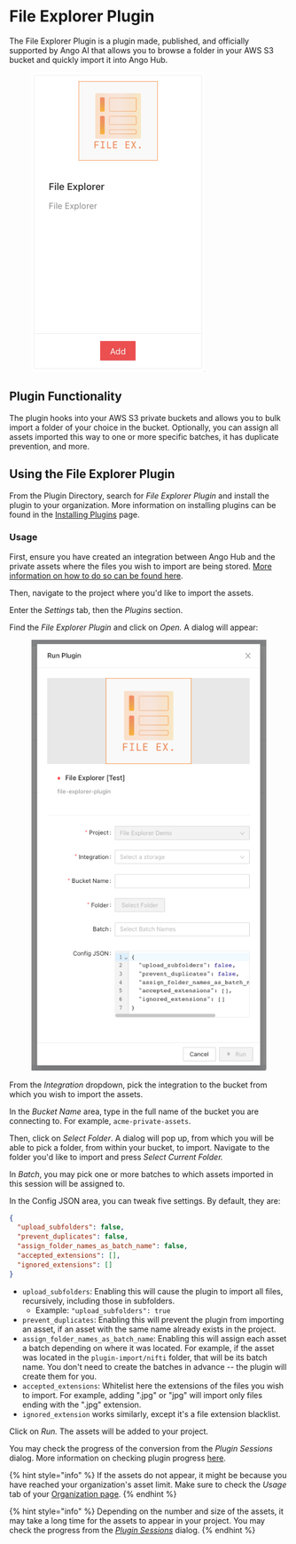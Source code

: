 # File Explorer Plugin

The File Explorer Plugin is a plugin made, published, and officially supported by Ango AI that allows you to browse a folder in your AWS S3 bucket and quickly import it into Ango Hub.

<figure><img src="../../.gitbook/assets/image (13).png" alt=""><figcaption></figcaption></figure>

## Plugin Functionality

The plugin hooks into your AWS S3 private buckets and allows you to bulk import a folder of your choice in the bucket. Optionally, you can assign all assets imported this way to one or more specific batches, it has duplicate prevention, and more.

## Using the File Explorer Plugin

From the Plugin Directory, search for _File Explorer Plugin_ and install the plugin to your organization. More information on installing plugins can be found in the [Installing Plugins](../installing-plugins.md) page.

### Usage

First, ensure you have created an integration between Ango Hub and the private assets where the files you wish to import are being stored. [More information on how to do so can be found here](../../data/importing-assets/importing-private-cloud-assets-aws.md).

Then, navigate to the project where you'd like to import the assets.

Enter the _Settings_ tab, then the _Plugins_ section.

Find the _File Explorer Plugin_ and click on _Open._ A dialog will appear:

<figure><img src="../../.gitbook/assets/image (24).png" alt=""><figcaption></figcaption></figure>

From the _Integration_ dropdown, pick the integration to the bucket from which you wish to import the assets.

In the _Bucket Name_ area, type in the full name of the bucket you are connecting to. For example, `acme-private-assets`.

Then, click on _Select Folder_. A dialog will pop up, from which you will be able to pick a folder, from within your bucket, to import. Navigate to the folder you'd like to import and press _Select Current Folder._

In _Batch_, you may pick one or more batches to which assets imported in this session will be assigned to.

In the Config JSON area, you can tweak five settings. By default, they are:

```json
{
  "upload_subfolders": false,
  "prevent_duplicates": false,
  "assign_folder_names_as_batch_name": false,
  "accepted_extensions": [],
  "ignored_extensions": []
}
```

* `upload_subfolders`: Enabling this will cause the plugin to import all files, recursively, including those in subfolders.
  * Example: `"upload_subfolders": true`
* `prevent_duplicates`: Enabling this will prevent the plugin from importing an asset, if an asset with the same name already exists in the project.
* `assign_folder_names_as_batch_name`: Enabling this will assign each asset a batch depending on where it was located. For example, if the asset was located in the `plugin-import/nifti` folder, that will be its batch name. You don't need to create the batches in advance -- the plugin will create them for you.
* `accepted_extensions`: Whitelist here the extensions of the files you wish to import. For example, adding ".jpg" or "jpg" will import only files ending with the ".jpg" extension.
* `ignored_extension` works similarly, except it's a file extension blacklist.

Click on _Run._ The assets will be added to your project.

You may check the progress of the conversion from the _Plugin Sessions_ dialog. More information on checking plugin progress [here](../monitoring-plugin-progress.md).

{% hint style="info" %}
If the assets do not appear, it might be because you have reached your organization's asset limit. Make sure to check the _Usage_ tab of your [Organization page](https://hub.ango.ai/organization).
{% endhint %}

{% hint style="info" %}
Depending on the number and size of the assets, it may take a long time for the assets to appear in your project. You may check the progress from the [_Plugin Sessions_](../monitoring-plugin-progress.md) dialog.
{% endhint %}
